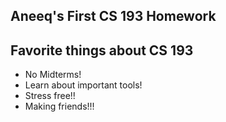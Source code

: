 ## Aneeq's First CS 193 Homework


## Favorite things about CS 193
- No Midterms!
- Learn about important tools!
- Stress free!!
- Making friends!!!
